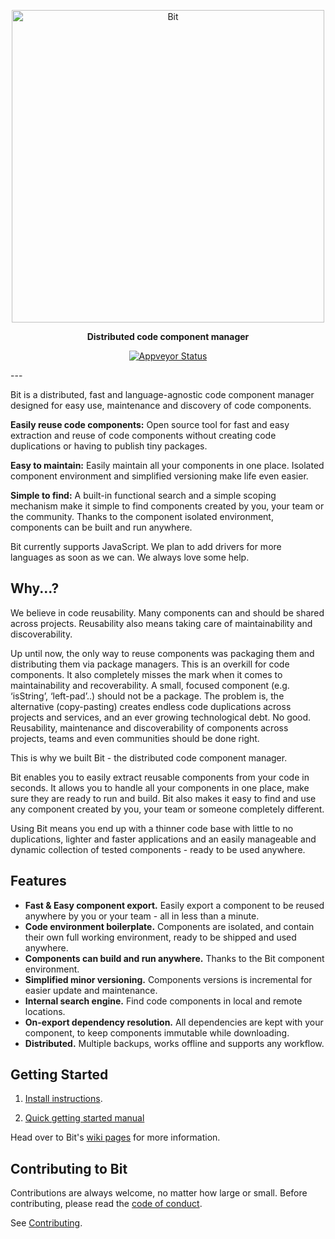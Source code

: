 <p align="center">
    <img alt="Bit" src="https://s29.postimg.org/q9flqqoif/cover_github_1.png" width="500">
</p>

<p align="center">
<b>Distributed code component manager</b>
</p>
<p align="center">
  <a href="https://ci.appveyor.com/project/TeamBit/bit"><img alt="Appveyor Status" src="https://ci.appveyor.com/api/projects/status/pr2caxu6awb387lr?svg=true"></a>
</p>
---

Bit is a distributed, fast and language-agnostic code component manager designed for easy use, maintenance and discovery of code components.

**Easily reuse code components:** Open source tool for fast and easy extraction and reuse of code components without creating code duplications or having to publish tiny packages.

**Easy to maintain:** Easily maintain all your components in one place. Isolated component environment and simplified versioning make life even easier.

**Simple to find:** A built-in functional search and a simple scoping mechanism make it simple to find components created by you, your team or the community. Thanks to the component isolated environment, components can be built and run anywhere.

Bit currently supports JavaScript. We plan to add drivers for more languages as soon as we can. We always love some help.

## Why...?

We believe in code reusability.
Many components can and should be shared across projects.
Reusability also means taking care of maintainability and discoverability. 

Up until now, the only way to reuse components was packaging them and distributing them via package managers. This is an overkill for code components. It also completely misses the mark when it comes to maintainability and recoverability. A small, focused component (e.g. ‘isString’, ‘left-pad’..) should not be a package. The problem is, the alternative (copy-pasting) creates endless code duplications across projects and services, and an ever growing technological debt. No good. Reusability, maintenance and discoverability of components across projects, teams and even communities should be done right.

This is why we built Bit - the distributed code component manager.

Bit enables you to easily extract reusable components from your code in seconds.
It allows you to handle all your components in one place, make sure they are ready to run and build. Bit also makes it easy to find and use any component created by you, your team or someone completely different. 

Using Bit means you end up with a thinner code base with little to no duplications, lighter and faster applications and an easily manageable and dynamic collection of tested components - ready to be used anywhere.

## Features

* **Fast & Easy component export.** Easily export a component to be reused anywhere by you or your team - all in less than a minute.
* **Code environment boilerplate.** Components are isolated, and contain their own full working environment, ready to be shipped and used anywhere.
* **Components can build and run anywhere.** Thanks to the Bit component environment. 
* **Simplified minor versioning.** Components versions is incremental for easier update and maintenance.
* **Internal search engine.** Find code components in local and remote locations.
* **On-export dependency resolution.** All dependencies are kept with your component, to keep components immutable while downloading.
* **Distributed.** Multiple backups, works offline and supports any workflow.

## Getting Started

1. [Install instructions](https://github.com/teambit/bit/wiki/Install).

2. [Quick getting started manual](https://github.com/teambit/bit/wiki/Getting-Started)

Head over to Bit's [wiki pages](https://github.com/teambit/bit/wiki) for more information.

## Contributing to Bit

Contributions are always welcome, no matter how large or small. Before contributing, please read the [code of conduct](CODE_OF_CONDUCT.md).

See [Contributing](CONTRIBUTING.md).
